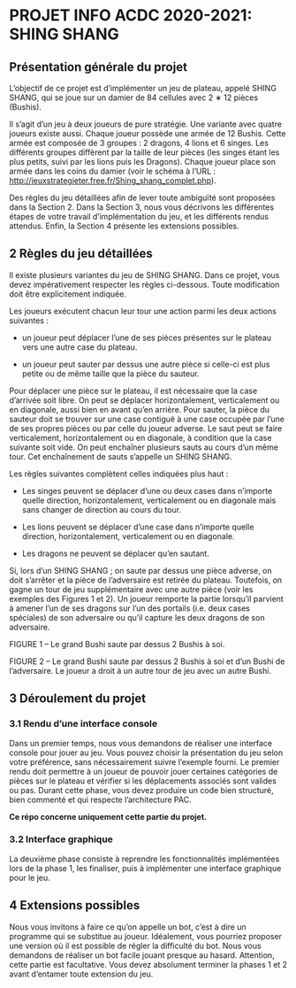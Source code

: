 

# PROJET INFO ACDC 2020-2021: SHING SHANG

## Présentation générale du projet

L’objectif de ce projet est d’implémenter un jeu de plateau, appelé SHING SHANG, qui se joue sur un damier de 84 cellules avec 2 ∗ 12 pièces (Bushis).

Il s’agit d’un jeu à deux joueurs de pure stratégie. Une variante avec quatre joueurs existe aussi. Chaque joueur possède une armée de 12 Bushis. Cette armée est composée de 3 groupes : 2 dragons, 4 lions et 6 singes. Les différents groupes diffèrent par la taille de leur pièces (les singes étant les plus petits, suivi par les lions puis les Dragons). Chaque joueur place son armée dans les coins du damier (voir le schéma à l’URL : http://jeuxstrategieter.free.fr/Shing_shang_complet.php).

Des règles du jeu détaillées afin de lever toute ambiguïté sont proposées dans la Section 2. Dans la Section 3, nous vous décrivons les différentes étapes de votre travail d’implémentation du jeu, et les différents rendus attendus. Enfin, la Section 4 présente les extensions possibles.

## 2 Règles du jeu détaillées

Il existe plusieurs variantes du jeu de SHING SHANG. Dans ce projet, vous devez impérativement respecter les règles ci-dessous. Toute modification doit être explicitement indiquée.

Les joueurs exécutent chacun leur tour une action parmi les deux actions suivantes :

-   un joueur peut déplacer l’une de ses pièces présentes sur le plateau vers une autre case du plateau.
    
-   un joueur peut sauter par dessus une autre pièce si celle-ci est plus petite ou de même taille que la pièce du sauteur.
    
Pour déplacer une pièce sur le plateau, il est nécessaire que la case d’arrivée soit libre. On peut se déplacer horizontalement, verticalement ou en diagonale, aussi bien en avant qu’en arrière. Pour sauter, la pièce du sauteur doit se trouver sur une case contiguë à une case occupée par l’une de ses propres pièces ou par celle du joueur adverse. Le saut peut se faire verticalement, horizontalement ou en diagonale, à condition que la case suivante soit vide. On peut enchaîner plusieurs sauts au cours d’un même tour. Cet enchaînement de sauts s’appelle un SHING SHANG.
    
Les règles suivantes complètent celles indiquées plus haut :
    
-   Les singes peuvent se déplacer d’une ou deux cases dans n’importe quelle direction, horizontalement, verticalement ou en diagonale mais sans changer de direction au cours du tour.
        
-   Les lions peuvent se déplacer d’une case dans n’importe quelle direction, horizontalement, verticalement ou en diagonale.
        
-   Les dragons ne peuvent se déplacer qu’en sautant.
        
Si, lors d’un SHING SHANG ; on saute par dessus une pièce adverse, on doit s’arrêter et la pièce de l’adversaire est retirée du plateau. Toutefois, on gagne un tour de jeu supplémentaire avec une autre pièce (voir les exemples des Figures 1 et 2). Un joueur remporte la partie lorsqu’il parvient à amener l’un de ses dragons sur l’un des portails (i.e. deux cases spéciales) de son adversaire ou qu’il capture les deux dragons de son adversaire.
        

FIGURE 1 – Le grand Bushi saute par dessus 2 Bushis à soi.

FIGURE 2 – Le grand Bushi saute par dessus 2 Bushis à soi et d’un Bushi de l’adversaire. Le joueur a droit à un autre tour de jeu avec un autre Bushi.

## 3 Déroulement du projet  
### 3.1 Rendu d’une interface console

Dans un premier temps, nous vous demandons de réaliser une interface console pour jouer au jeu. Vous pouvez choisir la présentation du jeu selon votre préférence, sans nécessairement suivre l’exemple fourni. Le premier rendu doit permettre à un joueur de pouvoir jouer certaines catégories de pièces sur le plateau et vérifier si les déplacements associés sont valides ou pas. Durant cette phase, vous devez produire un code bien structuré, bien commenté et qui respecte l’architecture PAC.

**Ce répo concerne uniquement cette partie du projet.**

### 3.2 Interface graphique

La deuxième phase consiste à reprendre les fonctionnalités implémentées lors de la phase 1, les finaliser, puis à implémenter une interface graphique pour le jeu.

## 4 Extensions possibles

Nous vous invitons à faire ce qu’on appelle un bot, c’est à dire un programme qui se substitue au joueur. Idéalement, vous pourriez proposer une version où il est possible de régler la difficulté du bot. Nous vous demandons de réaliser un bot facile jouant presque au hasard. Attention, cette partie est facultative. Vous devez absolument terminer la phases 1 et 2 avant d’entamer toute extension du jeu.
